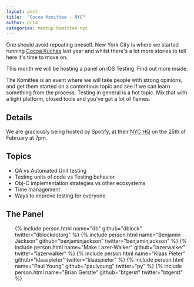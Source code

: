 ```yaml
---
layout: post
title:  "Cocoa Komittee - NYC"
author: orta
categories: meetup komittee nyc
---
```


One should avoid repeating oneself. New York City is where we started running [Cocoa Kuchas](http://blog.cocoapods.org/Cocoa-Kucha/) last year and whilst there's a lot more stories to tell here it's time to move on. 

This month we will be hosting a panel on iOS Testing. Find out more inside.

<!-- more -->

The Komittee is an event where we will take people with strong opinions, and get them started on a contentious topic and see if we can learn something from the process. Testing in general is a hot topic. Mix that with a tight platform, closed tools and you've got a lot of flames.

## Details

We are graciously being hosted by Spotify, at their [NYC HQ](https://www.google.com/maps/preview/place/Spotify+USA/@40.7420096,-74.0000379,16z/data=!4m5!1m2!2m1!1sSpotify+USA,+West+18th+Street,+New+York,+NY!3m1!1s0x0:0x8dc308c2ad65f154) on the 25th of February at 7pm.

## Topics

* QA vs Automated Unit testing
* Testing units of code vs Testing behavior
* Obj-C implementation strategies vs other ecosystems
* Time management
* Ways to improve testing for everyone

## The Panel

<ul class='people'>
{% include person.html name="db" github="dblock" twitter="dblockdotorg" %}
{% include person.html name="Benjamin Jackson" github="benjaminjackson" twitter="benjaminjackson" %}
{% include person.html name="Make Lazer-Walker" github="lazerwalker" twitter="lazerwalker" %}
{% include person.html name="Klaas Pieter" github="klaaspieter" twitter="klaaspieter" %}
{% include person.html name="Paul Young" github="paulyoung" twitter="py" %}
{% include person.html name="Brian Gerstle" github="btgerst" twitter="btgerst" %}
</div>